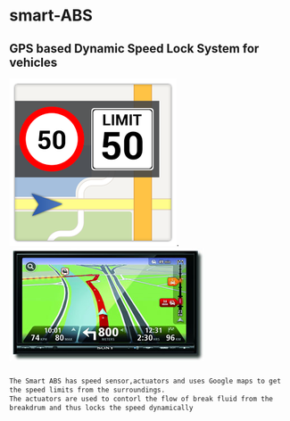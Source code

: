 # smart-ABS
## GPS based Dynamic Speed Lock System for vehicles
 ![alt text](https://github.com/maheshreddy7797/smart-ABS/blob/master/Speed_limit.png).
 ![alt text](https://github.com/maheshreddy7797/smart-ABS/blob/master/Speed_limit(2).jpg)
###
    The Smart ABS has speed sensor,actuators and uses Google maps to get the speed limits from the surroundings.
    The actuators are used to contorl the flow of break fluid from the breakdrum and thus locks the speed dynamically
